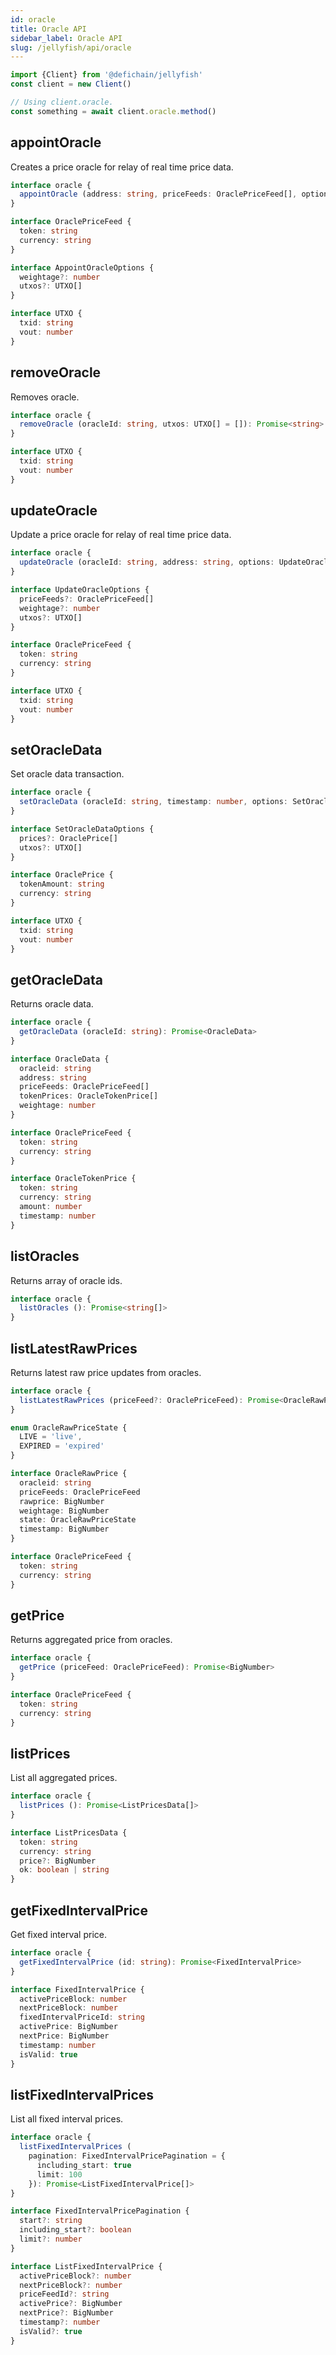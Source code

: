 ```yaml
---
id: oracle
title: Oracle API
sidebar_label: Oracle API
slug: /jellyfish/api/oracle
---
```


```js
import {Client} from '@defichain/jellyfish'
const client = new Client()

// Using client.oracle.
const something = await client.oracle.method()
```

## appointOracle

Creates a price oracle for relay of real time price data.

```ts title="client.oracle.appointOracle()"
interface oracle {
  appointOracle (address: string, priceFeeds: OraclePriceFeed[], options: AppointOracleOptions = {}): Promise<string>
}

interface OraclePriceFeed {
  token: string
  currency: string
}

interface AppointOracleOptions {
  weightage?: number
  utxos?: UTXO[]
}

interface UTXO {
  txid: string
  vout: number
}
```

## removeOracle

Removes oracle.

```ts title="client.oracle.removeOracle()"
interface oracle {
  removeOracle (oracleId: string, utxos: UTXO[] = []): Promise<string>
}

interface UTXO {
  txid: string
  vout: number
}
```

## updateOracle

Update a price oracle for relay of real time price data.

```ts title="client.oracle.updateOracle()"
interface oracle {
  updateOracle (oracleId: string, address: string, options: UpdateOracleOptions = {}): Promise<string>
}

interface UpdateOracleOptions {
  priceFeeds?: OraclePriceFeed[]
  weightage?: number
  utxos?: UTXO[]
}

interface OraclePriceFeed {
  token: string
  currency: string
}

interface UTXO {
  txid: string
  vout: number
}
```

## setOracleData

Set oracle data transaction.

```ts title="client.oracle.setOracleData()"
interface oracle {
  setOracleData (oracleId: string, timestamp: number, options: SetOracleDataOptions = {}): Promise<string>
}

interface SetOracleDataOptions {
  prices?: OraclePrice[]
  utxos?: UTXO[]
}

interface OraclePrice {
  tokenAmount: string
  currency: string
}

interface UTXO {
  txid: string
  vout: number
}
```

## getOracleData

Returns oracle data.

```ts title="client.oracle.getOracleData()"
interface oracle {
  getOracleData (oracleId: string): Promise<OracleData>
}

interface OracleData {
  oracleid: string
  address: string
  priceFeeds: OraclePriceFeed[]
  tokenPrices: OracleTokenPrice[]
  weightage: number
}

interface OraclePriceFeed {
  token: string
  currency: string
}

interface OracleTokenPrice {
  token: string
  currency: string
  amount: number
  timestamp: number
}
```

## listOracles

Returns array of oracle ids.

```ts title="client.oracle.listOracles()"
interface oracle {
  listOracles (): Promise<string[]>
}
```

## listLatestRawPrices

Returns latest raw price updates from oracles.

```ts title="client.oracle.listLatestRawPrices()"
interface oracle {
  listLatestRawPrices (priceFeed?: OraclePriceFeed): Promise<OracleRawPrice[]>
}

enum OracleRawPriceState {
  LIVE = 'live',
  EXPIRED = 'expired'
}

interface OracleRawPrice {
  oracleid: string
  priceFeeds: OraclePriceFeed
  rawprice: BigNumber
  weightage: BigNumber
  state: OracleRawPriceState
  timestamp: BigNumber
}

interface OraclePriceFeed {
  token: string
  currency: string
}
```

## getPrice

Returns aggregated price from oracles.

```ts title="client.oracle.getPrice()"
interface oracle {
  getPrice (priceFeed: OraclePriceFeed): Promise<BigNumber>
}

interface OraclePriceFeed {
  token: string
  currency: string
}
```

## listPrices

List all aggregated prices.

```ts title="client.oracle.listPrices()"
interface oracle {
  listPrices (): Promise<ListPricesData[]>
}

interface ListPricesData {
  token: string
  currency: string
  price?: BigNumber
  ok: boolean | string
}
```

## getFixedIntervalPrice

Get fixed interval price.

```ts title="client.oracle.getFixedIntervalPrice()"
interface oracle {
  getFixedIntervalPrice (id: string): Promise<FixedIntervalPrice>
}

interface FixedIntervalPrice {
  activePriceBlock: number
  nextPriceBlock: number
  fixedIntervalPriceId: string
  activePrice: BigNumber
  nextPrice: BigNumber
  timestamp: number
  isValid: true
}
```

## listFixedIntervalPrices

List all fixed interval prices.

```ts title="client.oracle.listFixedIntervalPrices()"
interface oracle {
  listFixedIntervalPrices (
    pagination: FixedIntervalPricePagination = {
      including_start: true
      limit: 100
    }): Promise<ListFixedIntervalPrice[]>
}

interface FixedIntervalPricePagination {
  start?: string
  including_start?: boolean
  limit?: number
}

interface ListFixedIntervalPrice {
  activePriceBlock?: number
  nextPriceBlock?: number
  priceFeedId?: string
  activePrice?: BigNumber
  nextPrice?: BigNumber
  timestamp?: number
  isValid?: true
}
```
